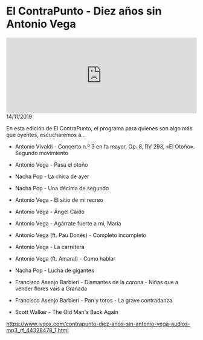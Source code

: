 # El ContraPunto - Diez años sin Antonio Vega
<iframe id='audio_88903085' frameborder='0' allowfullscreen='' scrolling='no' height='200' style='width:100%;' src='https://www.ivoox.com/player_ej_44328478_6_1.html' loading='lazy'></iframe>14/11/2019

En esta edición de El ContraPunto, el programa para quienes son algo más que oyentes, escucharemos a… 

 - Antonio Vivaldi - Concerto n.º 3 en fa mayor, Op. 8, RV 293, «El Otoño». Segundo movimiento

 - Antonio Vega - Pasa el otoño

 - Nacha Pop - La chica de ayer

 - Nacha Pop - Una décima de segundo

 - Antonio Vega - El sitio de mi recreo

 - Antonio Vega - Ángel Caído

 - Antonio Vega - Agárrate fuerte a mi, María

 - Antonio Vega (ft. Pau Donés) - Completo incompleto

 - Antonio Vega - La carretera

 - Antonio Vega (ft. Amaral) - Como hablar

 - Nacha Pop - Lucha de gigantes

 - Francisco Asenjo Barbieri - Diamantes de la corona - Niñas que a vender flores vais a Granada

 - Francisco Asenjo Barbieri - Pan y toros - La grave contradanza

 - Scott Walker - The Old Man's Back Again 

https://www.ivoox.com/contrapunto-diez-anos-sin-antonio-vega-audios-mp3_rf_44328478_1.html
